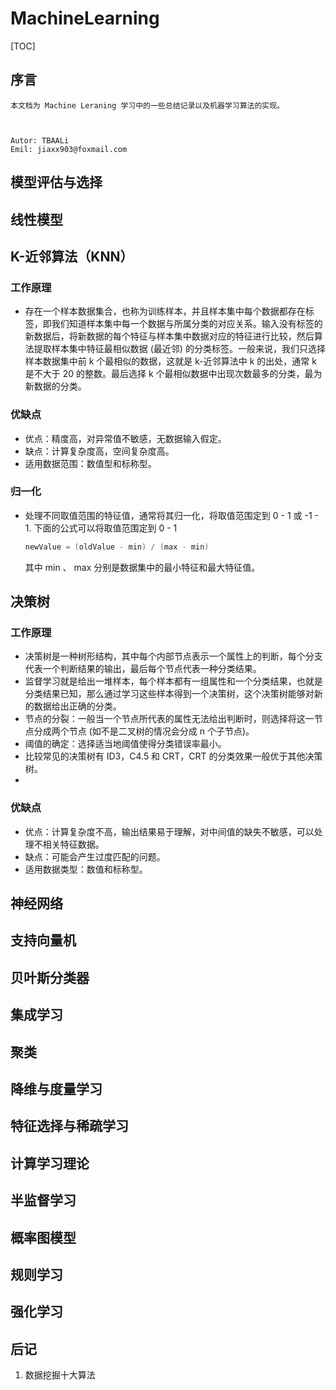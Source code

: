 # MachineLearning

[TOC]

## 序言

```shell
本文档为 Machine Leraning 学习中的一些总结记录以及机器学习算法的实现。



Autor: TBAALi
Emil: jiaxx903@foxmail.com
```



## 模型评估与选择



## 线性模型



## K-近邻算法（KNN）

### 工作原理

* 存在一个样本数据集合，也称为训练样本，并且样本集中每个数据都存在标签，即我们知道样本集中每一个数据与所属分类的对应关系。输入没有标签的新数据后，将新数据的每个特征与样本集中数据对应的特征进行比较，然后算法提取样本集中特征最相似数据 (最近邻) 的分类标签。一般来说，我们只选择样本数据集中前 k 个最相似的数据，这就是 k-近邻算法中 k 的出处，通常 k 是不大于 20 的整数。最后选择 k 个最相似数据中出现次数最多的分类，最为新数据的分类。

### 优缺点

* 优点：精度高，对异常值不敏感，无数据输入假定。
* 缺点：计算复杂度高，空间复杂度高。
* 适用数据范围：数值型和标称型。

### 归一化

* 处理不同取值范围的特征值，通常将其归一化，将取值范围定到 0 - 1 或 -1 - 1. 下面的公式可以将取值范围定到 0 - 1

  ```c++
  newValue = (oldValue - min) / (max - min)    
  ```

  其中 min 、 max 分别是数据集中的最小特征和最大特征值。



## 决策树

### 工作原理

* 决策树是一种树形结构，其中每个内部节点表示一个属性上的判断，每个分支代表一个判断结果的输出，最后每个节点代表一种分类结果。
* 监督学习就是给出一堆样本，每个样本都有一组属性和一个分类结果，也就是分类结果已知，那么通过学习这些样本得到一个决策树，这个决策树能够对新的数据给出正确的分类。
* 节点的分裂：一般当一个节点所代表的属性无法给出判断时，则选择将这一节点分成两个节点 (如不是二叉树的情况会分成 n 个子节点)。
* 阈值的确定：选择适当地阈值使得分类错误率最小。
* 比较常见的决策树有 ID3，C4.5 和 CRT，CRT 的分类效果一般优于其他决策树。
* 

### 优缺点

* 优点：计算复杂度不高，输出结果易于理解，对中间值的缺失不敏感，可以处理不相关特征数据。
* 缺点：可能会产生过度匹配的问题。
* 适用数据类型：数值和标称型。





## 神经网络



## 支持向量机



## 贝叶斯分类器



## 集成学习



## 聚类



## 降维与度量学习



## 特征选择与稀疏学习



## 计算学习理论



## 半监督学习



## 概率图模型



## 规则学习



## 强化学习

## 

## 后记

1. 数据挖掘十大算法